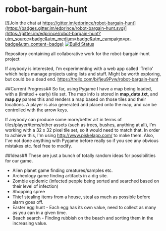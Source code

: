 # robot-bargain-hunt

[![Join the chat at https://gitter.im/edprince/robot-bargain-hunt](https://badges.gitter.im/edprince/robot-bargain-hunt.svg)](https://gitter.im/edprince/robot-bargain-hunt?utm_source=badge&utm_medium=badge&utm_campaign=pr-badge&utm_content=badge)
[![Build Status](https://travis-ci.org/edprince/robot-bargain-hunt.svg?branch=master)](https://travis-ci.org/edprince/robot-bargain-hunt)

Repository containing all collaborative work for the robot-bargain-hunt project

If anybody is interested, I'm experimenting with a web app called 'Trello' which
helps manage projects using lists and stuff. Might be worth exploring, but could
be a dead end. https://trello.com/b/fjeu9Pvw/robot-bargain-hunt

##Current Progress##
So far, using Pygame I have a map being loaded, with a (limited + early)
tile set. The map info is stored in **map_data.txt**, and **map.py** parses this
and renders a map based on those tiles and their locations. A player is also
generated and placed onto the map, and can be controlled with the arrow keys.

If anybody can produce some more/better art in terms of tiles/player/items/other
assets (such as trees, bushes, anything at all), I'm working with a 32 x 32
pixel tile set, so it would need to match that. In order to achieve this, I'm
using http://www.piskelapp.com/ to make them. Also, I've not done
anything with Pygame before really so if you see any obvious mistakes etc. feel
free to modify.

##Ideas##
These are just a bunch of totally random ideas for possibilities for our game.
 - Alien planet game finding creatures/samples etc.
 - Archeology game finding artifacts in a dig site.
 - Zombie epidemic (infected people being sorted and searched based on their
   level of infection)
 - Shopping spree
 - Thief stealing items from a house, steal as much as possible before alarm
   goes off.
 - Easter egg hunt - Each egg has its own value, need to collect as many as 
   you can in a given time.
 - Beach search - Finding rubbish on the beach and sorting them in the 
   increasing value.
